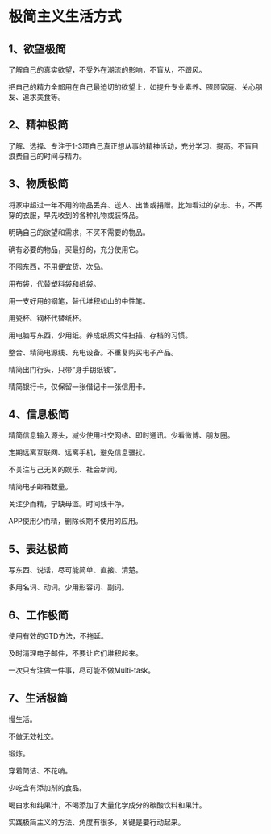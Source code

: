 # 极简主义生活方式

## 1、欲望极简
了解自己的真实欲望，不受外在潮流的影响，不盲从，不跟风。

把自己的精力全部用在自己最迫切的欲望上，如提升专业素养、照顾家庭、关心朋友、追求美食等。

## 2、精神极简
了解、选择、专注于1-3项自己真正想从事的精神活动，充分学习、提高。不盲目浪费自己的时间与精力。

## 3、物质极简
将家中超过一年不用的物品丢弃、送人、出售或捐赠。比如看过的杂志、书，不再穿的衣服，早先收到的各种礼物或装饰品。

明确自己的欲望和需求，不买不需要的物品。

确有必要的物品，买最好的，充分使用它。

不囤东西，不用便宜货、次品。

用布袋，代替塑料袋和纸袋。

用一支好用的钢笔，替代堆积如山的中性笔。

用瓷杯、钢杯代替纸杯。

用电脑写东西，少用纸。养成纸质文件扫描、存档的习惯。

整合、精简电源线、充电设备。不重复购买电子产品。

精简出门行头，只带“身手钥纸钱”。

精简银行卡，仅保留一张借记卡一张信用卡。

## 4、信息极简
精简信息输入源头，减少使用社交网络、即时通讯。少看微博、朋友圈。

定期远离互联网、远离手机，避免信息骚扰。

不关注与己无关的娱乐、社会新闻。

精简电子邮箱数量。

关注少而精，宁缺毋滥。时间线干净。

APP使用少而精，删除长期不使用的应用。

## 5、表达极简
写东西、说话，尽可能简单、直接、清楚。

多用名词、动词。少用形容词、副词。

## 6、工作极简
使用有效的GTD方法，不拖延。

及时清理电子邮件，不要让它们堆积起来。

一次只专注做一件事，尽可能不做Multi-task。

## 7、生活极简
慢生活。

不做无效社交。

锻炼。

穿着简洁、不花哨。

少吃含有添加剂的食品。

喝白水和纯果汁，不喝添加了大量化学成分的碳酸饮料和果汁。

实践极简主义的方法、角度有很多，关键是要行动起来。
